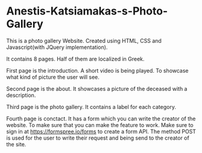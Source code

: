 # Anestis-Katsiamakas-s-Photo-Gallery


This is a photo gallery Website. Created using HTML, CSS and Javascript(with JQuery implementation).

It contains 8 pages. Half of them are localized in Greek.

First page is the introduction. A short video is being played. To showcase what kind of picture the user will see.

Second page is the about. It showcases a picture of the deceased with a description.

Third page is the photo gallery. It contains a label for each category. 

Fourth page is conctact. It has a form which you can write the creator of the website. To make sure that you can make the feature to work. Make sure to sign in at https://formspree.io/forms to create a form API. The method POST is used for the user to write their request and being send to the creator of the site.

